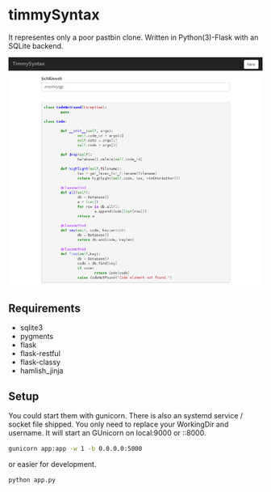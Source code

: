 timmySyntax
===========

It representes only a poor pastbin clone.
Written in Python(3)-Flask with an SQLite backend.

![Paste](screenshot.png)

Requirements
------------

* sqlite3
* pygments
* flask
* flask-restful
* flask-classy
* hamlish_jinja

Setup
----------

You could start them with gunicorn.
There is also an systemd service / socket file shipped.
You only need to replace your WorkingDir and username. 
It will start an GUnicorn on local:9000 or ::8000.

```bash
gunicorn app:app -w 1 -b 0.0.0.0:5000
```

or easier for development.

```bash
python app.py
```





